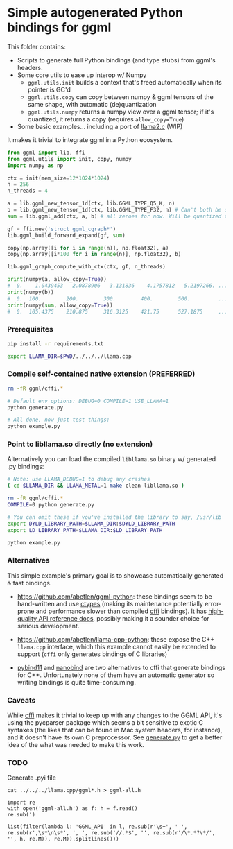 # Simple autogenerated Python bindings for ggml

This folder contains:
- Scripts to generate full Python bindings (and type stubs) from ggml's headers.
- Some core utils to ease up interop w/ Numpy
  - `ggml.utils.init` builds a context that's freed automatically when its pointer is GC'd
  - `ggml.utils.copy` can copy between numpy & ggml tensors of the same shape, with automatic (de)quantization
  - `ggml.utils.numpy` returns a numpy view over a ggml tensor; if it's quantized, it returns a copy (requires `allow_copy=True`)
- Some basic examples... including a port of [llama2.c](https://github.com/karpathy/llama2.c) (WIP)

It makes it trivial to integrate ggml in a Python ecosystem.

```python
from ggml import lib, ffi
from ggml.utils import init, copy, numpy
import numpy as np

ctx = init(mem_size=12*1024*1024)
n = 256
n_threads = 4

a = lib.ggml_new_tensor_1d(ctx, lib.GGML_TYPE_Q5_K, n)
b = lib.ggml_new_tensor_1d(ctx, lib.GGML_TYPE_F32, n) # Can't both be quantized
sum = lib.ggml_add(ctx, a, b) # all zeroes for now. Will be quantized too!

gf = ffi.new('struct ggml_cgraph*')
lib.ggml_build_forward_expand(gf, sum)

copy(np.array([i for i in range(n)], np.float32), a)
copy(np.array([i*100 for i in range(n)], np.float32), b)

lib.ggml_graph_compute_with_ctx(ctx, gf, n_threads)

print(numpy(a, allow_copy=True))
#  0.    1.0439453   2.0878906   3.131836    4.1757812   5.2197266. ...
print(numpy(b))
#  0.  100.        200.        300.        400.        500.         ...
print(numpy(sum, allow_copy=True))
#  0.  105.4375    210.875     316.3125    421.75      527.1875     ...
```

### Prerequisites

```bash
pip install -r requirements.txt

export LLAMA_DIR=$PWD/../../../llama.cpp
```

### Compile self-contained native extension (PREFERRED)

```bash
rm -fR ggml/cffi.*

# Default env options: DEBUG=0 COMPILE=1 USE_LLAMA=1
python generate.py

# All done, now just test things:
python example.py
```

### Point to libllama.so directly (no extension)

Alternatively you can load the compiled `libllama.so` binary w/ generated .py bindings:

```bash
# Note: use LLAMA_DEBUG=1 to debug any crashes
( cd $LLAMA_DIR && LLAMA_METAL=1 make clean libllama.so )

rm -fR ggml/cffi.*
COMPILE=0 python generate.py

# You can omit these if you've installed the library to say, /usr/lib
export DYLD_LIBRARY_PATH=$LLAMA_DIR:$DYLD_LIBRARY_PATH
export LD_LIBRARY_PATH=$LLAMA_DIR:$LD_LIBRARY_PATH

python example.py
```

### Alternatives

This simple example's primary goal is to showcase automatically generated & fast bindings.

- https://github.com/abetlen/ggml-python: these bindings seem to be hand-written and use [ctypes](https://docs.python.org/3/library/ctypes.html) (making its maintenance potentially error-prone and performance slower than compiled [cffi](https://cffi.readthedocs.io/) bindings). It has [high-quality API reference docs](https://ggml-python.readthedocs.io/en/latest/api-reference/#ggml.ggml), possibly making it a sounder choice for serious development.
  
- https://github.com/abetlen/llama-cpp-python: these expose the C++ `llama.cpp` interface, which this example cannot easily be extended to support (`cffi` only generates bindings of C libraries)

- [pybind11](https://github.com/pybind/pybind11) and [nanobind](https://github.com/wjakob/nanobind) are two alternatives to cffi that generate bindings for C++. Unfortunately none of them have an automatic generator so writing bindings is quite time-consuming.

### Caveats

While [cffi](https://cffi.readthedocs.io/) makes it trivial to keep up with any changes to the GGML API, it's using the pycparser package which seems a bit sensitive to exotic C syntaxes (the likes that can be found in Mac system headers, for instance), and it doesn't have its own C preprocessor. See [generate.py](./generate.py) to get a better idea of the what was needed to make this work.

### TODO

Generate .pyi file

```
cat ../../../llama.cpp/ggml*.h > ggml-all.h

import re
with open('ggml-all.h') as f: h = f.read()
re.sub(')

list(filter(lambda l: 'GGML_API' in l, re.sub(r'\s+', ' ', re.sub(r',\s*\n\s*', ', ', re.sub('//.*$', '', re.sub(r'/\*.*?\*/', '', h, re.M)), re.M)).splitlines()))
```